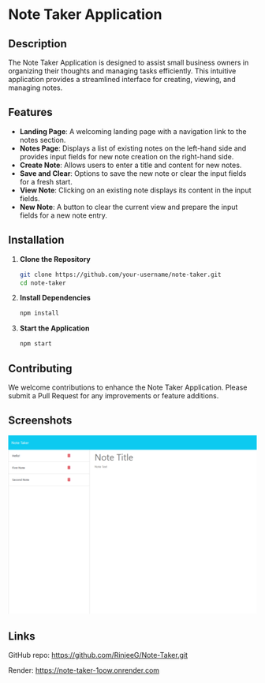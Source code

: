 # Note Taker Application

## Description

The Note Taker Application is designed to assist small business owners in organizing their thoughts and managing tasks efficiently. This intuitive application provides a streamlined interface for creating, viewing, and managing notes.

## Features

- **Landing Page**: A welcoming landing page with a navigation link to the notes section.
- **Notes Page**: Displays a list of existing notes on the left-hand side and provides input fields for new note creation on the right-hand side.
- **Create Note**: Allows users to enter a title and content for new notes.
- **Save and Clear**: Options to save the new note or clear the input fields for a fresh start.
- **View Note**: Clicking on an existing note displays its content in the input fields.
- **New Note**: A button to clear the current view and prepare the input fields for a new note entry.

## Installation

1. **Clone the Repository**
   ```bash
   git clone https://github.com/your-username/note-taker.git
   cd note-taker
   ```

2. **Install Dependencies**
   ```bash
   npm install
   ```

3. **Start the Application**
   ```bash
   npm start
   ```


## Contributing

We welcome contributions to enhance the Note Taker Application. Please submit a Pull Request for any improvements or feature additions.

## Screenshots

![alt text](note-taker-1oow.onrender.com_notes.png)

## Links

GitHub repo: https://github.com/RinjeeG/Note-Taker.git

Render: https://note-taker-1oow.onrender.com
